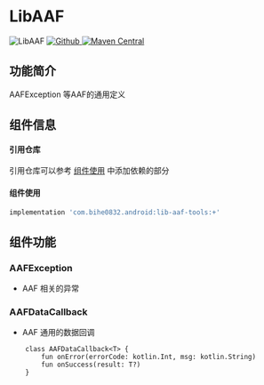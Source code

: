 # LibAAF

![LibAAF](https://img.shields.io/badge/AndroidAppFactory-LibAAF-brightgreen)
[ ![Github](https://img.shields.io/badge/Github-LibAAF-brightgreen?style=social) ](https://github.com/bihe0832/AndroidAppFactory/tree/master/LibAAF)
[ ![Maven Central](https://img.shields.io/maven-central/v/com.bihe0832.android/lib-aaf-tools) ](https://search.maven.org/artifact/com.bihe0832.android/lib-aaf-tools)

## 功能简介

AAFException 等AAF的通用定义
 
## 组件信息

#### 引用仓库

引用仓库可以参考 [组件使用](./../start.md) 中添加依赖的部分

#### 组件使用

```groovy
implementation 'com.bihe0832.android:lib-aaf-tools:+'
```

## 组件功能

### AAFException

- AAF 相关的异常

### AAFDataCallback

- AAF 通用的数据回调

```
    class AAFDataCallback<T> {
        fun onError(errorCode: kotlin.Int, msg: kotlin.String)
        fun onSuccess(result: T?)
    }
```
